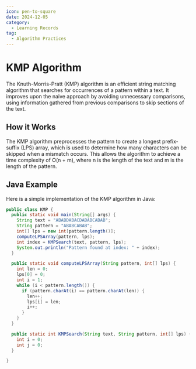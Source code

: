 ```yaml
---
icon: pen-to-square
date: 2024-12-05
category:
  - Learning Records
tag:
  - Algorithm Practices
---
```


# KMP Algorithm

The Knuth-Morris-Pratt (KMP) algorithm is an efficient string matching algorithm that searches for occurrences of a pattern within a text. It improves upon the naive approach by avoiding unnecessary comparisons, using information gathered from previous comparisons to skip sections of the text.

## How it Works

The KMP algorithm preprocesses the pattern to create a longest prefix-suffix (LPS) array, which is used to determine how many characters can be skipped when a mismatch occurs. This allows the algorithm to achieve a time complexity of O(n + m), where n is the length of the text and m is the length of the pattern.

## Java Example

Here is a simple implementation of the KMP algorithm in Java:

```java
public class KMP {
  public static void main(String[] args) {
    String text = "ABABDABACDABABCABAB";
    String pattern = "ABABCABAB";
    int[] lps = new int[pattern.length()];
    computeLPSArray(pattern, lps);
    int index = KMPSearch(text, pattern, lps);
    System.out.println("Pattern found at index: " + index);
  }

  public static void computeLPSArray(String pattern, int[] lps) {
    int len = 0;
    lps[0] = 0;
    int i = 1;
    while (i < pattern.length()) {
      if (pattern.charAt(i) == pattern.charAt(len)) {
        len++;
        lps[i] = len;
        i++;
      }
    }
  }

  public static int KMPSearch(String text, String pattern, int[] lps) {
    int i = 0;
    int j = 0;
  }

}
```